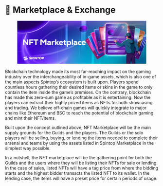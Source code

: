 # 🏪 Marketplace & Exchange

<figure><img src="../../.gitbook/assets/image (2).png" alt=""><figcaption></figcaption></figure>

Blockchain technology made its most far-reaching impact on the gaming industry over the interchangeability of in-game assets, which is also one of the main aspects Spintop’s ecosystem is built upon. Players spend countless hours gathering their desired items or skins in the game to only contain the item inside the game’s premises. On the contrary, blockchain has made this zero-sum game as profitable as it is entertaining. Now the players can extract their highly prized items as NFTs for both showcasing and trading. We believe off-chain games will quickly integrate to major chains like Ethereum and BSC to reach the potential of blockchain gaming and mint their NFT/items.

Built upon the concept outlined above, NFT Marketplace will be the main supply grounds for the Guilds and the players. The Guilds or the solo players will be selling, buying, or lending the items needed to complete their arsenal and teams by using the assets listed in Spintop Marketplace in the simplest way possible.

In a nutshell, the NFT marketplace will be the gathering point for both the Guilds and the users where they will be listing their NFTs for sale or lending. In the case of sales, listed NFTs will have a tag price from where the bidding starts and the highest bidder transacts the listed NFT to its wallet. In the lending case, the items will have a preset price for certain periods of usage.
